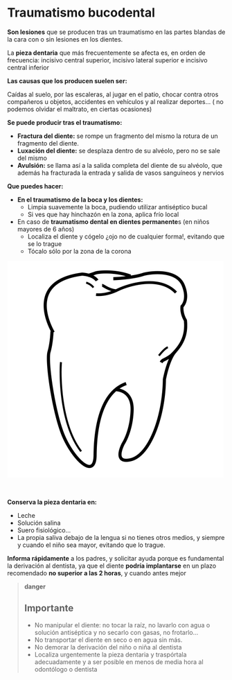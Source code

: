 # Traumatismo bucodental

**Son lesiones** que se producen tras un traumatismo en las partes blandas de la cara con o sin lesiones en los dientes.

La **pieza dentaria** que más frecuentemente se afecta es, en orden de frecuencia: incisivo central superior, incisivo lateral superior e incisivo central inferior

**Las causas que los producen suelen ser:**

Caídas al suelo, por las escaleras, al jugar en el patio, chocar contra otros compañeros u objetos, accidentes en vehículos y al realizar deportes... ( no podemos olvidar el maltrato, en ciertas ocasiones)

**Se puede producir tras el traumatismo:**

*   **Fractura del diente:** se rompe un fragmento del mismo la rotura de un fragmento del diente.
*   **Luxación del diente:** se desplaza dentro de su alvéolo, pero no se sale del mismo
*   **Avulsión:** se llama así a la salida completa del diente de su alvéolo, que además ha fracturada la entrada y salida de vasos sanguíneos y nervios

**Que puedes hacer:**

*   **En el traumatismo de la boca y los dientes:**
    *   Limpia suavemente la boca, pudiendo utilizar antiséptico bucal
    *   Si ves que hay hinchazón en la zona, aplica frío local
*   En caso de **traumatismo dental en dientes permanente**s (en niños mayores de 6 años)
    *   Localiza el diente y cógelo ¿ojo no de cualquier forma!, evitando que se lo trague
    *   Tócalo sólo por la zona de la corona


![Fig.1.12. Diente. Sergio Palao. ARASAAC. CC BY-NC-SA](img/M1_12.png)


 

**Conserva la pieza dentaria en:**

*   Leche
*   Solución salina
*   Suero fisiológico...
*   La propia saliva debajo de la lengua si no tienes otros medios, y siempre y cuando el niño sea mayor, evitando que lo trague.

**Informa rápidamente** a los padres, y solicitar ayuda porque es fundamental la derivación al dentista, ya que el diente **podría implantarse** en un plazo recomendado **no superior a las 2 horas**, y cuando antes mejor

>**danger**
>
>## Importante
>
>*   No manipular el diente: no tocar la raíz, no lavarlo con agua o solución antiséptica y no secarlo con gasas, no frotarlo...
>*   No transportar el diente en seco o en agua sin más.
>*   No demorar la derivación del niño o niña al dentista
>*   Localiza urgentemente la pieza dentaria y traspórtala adecuadamente y a ser posible en menos de media hora al odontólogo o dentista

